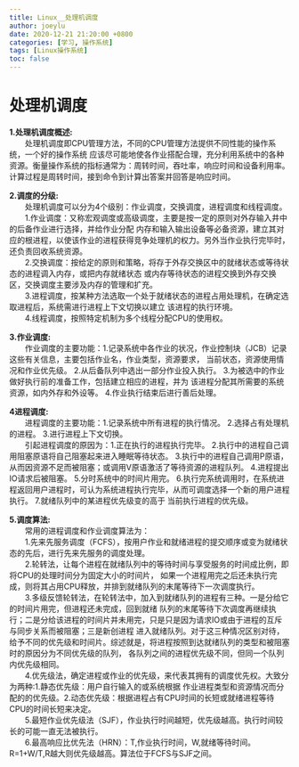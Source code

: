 ```yaml
---
title: Linux__处理机调度
author: joeylu
date: 2020-12-21 21:20:00 +0800
categories: [学习, 操作系统]
tags: [Linux操作系统]
toc: false
---
```

# 处理机调度
**1.处理机调度概述:**  
&ensp;&ensp;&ensp;&ensp;处理机调度即CPU管理方法，不同的CPU管理方法提供不同性能的操作系统，一个好的操作系统
应该尽可能地使各作业搭配合理，充分利用系统中的各种资源。衡量操作系统的指标通常为：周转时间，吞吐率，响应时间和设备利用率。
计算过程是周转时间，接到命令到计算出答案并回答是响应时间。  

**2.调度的分级:**  
&ensp;&ensp;&ensp;&ensp;处理机调度可以分为4个级别：作业调度，交换调度，进程调度和线程调度。  
&ensp;&ensp;&ensp;&ensp;1.作业调度：又称宏观调度或高级调度，主要是按一定的原则对外存输入井中的后备作业进行选择，并给作业分配
内存和输入输出设备等必备资源，建立其对应的根进程，以使该作业的进程获得竞争处理机的权力。另外当作业执行完毕时，还负责回收系统资源。  
&ensp;&ensp;&ensp;&ensp;2.交换调度：按给定的原则和策略，将存于外存交换区中的就绪状态或等待状态的进程调入内存，或把内存就绪状态
或内存等待状态的进程交换到外存交换区，交换调度主要涉及内存的管理和扩充。  
&ensp;&ensp;&ensp;&ensp;3.进程调度，按某种方法选取一个处于就绪状态的进程占用处理机，在确定选取进程后，系统需进行进程上下文切换以建立
该进程的执行环境。  
&ensp;&ensp;&ensp;&ensp;4.线程调度，按照特定机制为多个线程分配CPU的使用权。  

**3.作业调度:**  
&ensp;&ensp;&ensp;&ensp;作业调度的主要功能：1.记录系统中各作业的状况，作业控制块（JCB）记录这些有关信息，主要包括作业名，作业类型，资源要求，
当前状态，资源使用情况和作业优先级。 2.从后备队列中选出一部分作业投入执行。 3.为被选中的作业做好执行前的准备工作，包括建立相应的进程，并为
该进程分配其所需要的系统资源，如内外存和外设等。 4.作业执行结束后进行善后处理。  

**4进程调度:**  
&ensp;&ensp;&ensp;&ensp;进程调度的主要功能：1.记录系统中所有进程的执行情况。 2.选择占有处理机的进程。 3.进行进程上下文切换。  
&ensp;&ensp;&ensp;&ensp;引起进程调度的原因为：1.正在执行的进程执行完毕。 2.执行中的进程自己调用阻塞原语将自己阻塞起来进入睡眠等待状态。 
3.执行中的进程自己调用P原语，从而因资源不足而被阻塞；或调用V原语激活了等待资源的进程队列。 4.进程提出IO请求后被阻塞。 5.分时系统中的时间片用完。 
6.执行完系统调用时，在系统进程返回用户进程时，可认为系统进程执行完毕，从而可调度选择一个新的用户进程执行。 7.就绪队列中的某进程优先级变的高于
当前执行进程的优先级。  

**5.调度算法:**  
&ensp;&ensp;&ensp;&ensp;常用的进程调度和作业调度算法为：  
&ensp;&ensp;&ensp;&ensp;1.先来先服务调度（FCFS），按用户作业和就绪进程的提交顺序或变为就绪状态的先后，进行先来先服务的调度处理。  
&ensp;&ensp;&ensp;&ensp;2.轮转法，让每个进程在就绪队列中的等待时间与享受服务的时间成比例，即将CPU的处理时间分为固定大小的时间片，
如果一个进程用完之后还未执行完成，则将其占用CPU释放，并排到就绪队列的末尾等待下一次调度执行。  
&ensp;&ensp;&ensp;&ensp;3.多级反馈轮转法，在轮转法中，加入到就绪队列的进程有三种。一是分给它的时间片用完，但进程还未完成，回到就绪
队列的末尾等待下次调度再继续执行；二是分给该进程的时间片并未用完，只是只是因为请求IO或由于进程的互斥与同步关系而被阻塞；三是新创进程
进入就绪队列。对于这三种情况区别对待，给予不同的优先级和时间片。综述就是，将进程按照到达就绪队列的类型和被阻塞时的原因分为不同优先级的队列，
各队列之间的进程优先级不同，但同一个队列内优先级相同。  
&ensp;&ensp;&ensp;&ensp;4.优先级法，确定进程或作业的优先级，来代表其拥有的调度优先权。大致分为两种:1.静态优先级：用户自行输入的或系统根据
作业进程类型和资源情况而分配的的优先级。2.动态优先级：根据进程占有CPU时间的长短或就绪进程等待CPU的时间长短来决定。  
&ensp;&ensp;&ensp;&ensp;5.最短作业优先级法（SJF），作业执行时间越短，优先级越高。执行时间较长的可能一直无法被执行。  
&ensp;&ensp;&ensp;&ensp;6.最高响应比优先法（HRN）：T,作业执行时间，W,就绪等待时间。R=1+W/T,R越大则优先级越高。算法位于FCFS与SJF之间。  